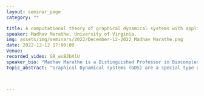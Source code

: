 ```yaml
---
layout: seminar_page
category: ""

title: A computational theory of graphical dynamical systems with applications to socio-technical systems.
speaker: Madhav Marathe, University of Virginia.
img: assets/img/seminars/2022/December-12-2022_Madhav Marathe.png
date: 2022-12-12 17:00:00 
Venue: 
recorded_video: GR_wvBJbXlU
speaker_bio: "Madhav Marathe is a Distinguished Professor in Biocomplexity, the division director of the Network Systems Science and Advanced Computing Division at the Biocomplexity Institute  and Initiative, and a Professor in the Department of Computer Science at the University of Virginia.   His research interests are in sustainability science, network science, computational epidemiology, AI, foundations of computing and high performance computing. During his 30 year professional career, he has established and led a number of transdisciplinary groups.  Recently, his group has supported federal and state authorities in their effort  to combat the COVID-19 pandemic. Before joining UVA, he held positions at Virginia Tech and  the Los Alamos National Laboratory. He is a Fellow of the IEEE, ACM, SIAM and AAAS. "
Topic_abstract: "Graphical Dynamical systems (GDS) are a special type of communicating automata that can be used to model very large socio-technical systems. GDS based 'formal simulations' potentially provide a rigorous, useful new setting for a theory of interaction-based computation.  The setting is natural for comprehension of distributed systems characterized by interdependent, but separately functioning sub-parts. Massively parallel and grid computing and the associated algorithm design issues, advanced communication systems, biological networks, epidemiological processes, markets, socio-technical systems are examples of such systems. The talk will describe a computational theory of GDS. The concepts and results shed light on the computational complexity of computing phase space properties of GDS.  Applicability of the theory to analyze large scale socio-technical systems will be described."



---
```


